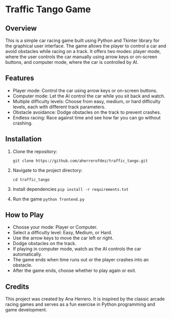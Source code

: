 # Traffic Tango Game

## Overview

This is a simple car racing game built using Python and Tkinter library for the graphical user interface. The game allows the player to control a car and avoid obstacles while racing on a track. It offers two modes: player mode, where the user controls the car manually using arrow keys or on-screen buttons, and computer mode, where the car is controlled by AI.

## Features

- Player mode: Control the car using arrow keys or on-screen buttons.
- Computer mode: Let the AI control the car while you sit back and watch.
- Multiple difficulty levels: Choose from easy, medium, or hard difficulty levels, each with different track parameters.
- Obstacle avoidance: Dodge obstacles on the track to prevent crashes.
- Endless racing: Race against time and see how far you can go without crashing.

## Installation

1. Clone the repository:

    `git clone https://github.com/aherrerofdez/traffic_tango.git`

2. Navigate to the project directory:

    `cd traffic_tango`

3. Install dependencies
    `pip install -r requirements.txt`

4. Run the game
    `python frontend.py`

## How to Play

- Choose your mode: Player or Computer.
- Select a difficulty level: Easy, Medium, or Hard.
- Use the arrow keys to move the car left or right.
- Dodge obstacles on the track.
- If playing in computer mode, watch as the AI controls the car automatically.
- The game ends when time runs out or the player crashes into an obstacle.
- After the game ends, choose whether to play again or exit.

## Credits

This project was created by Ana Herrero. It is inspired by the classic arcade racing games and serves as a fun exercise in Python programming and game development.
